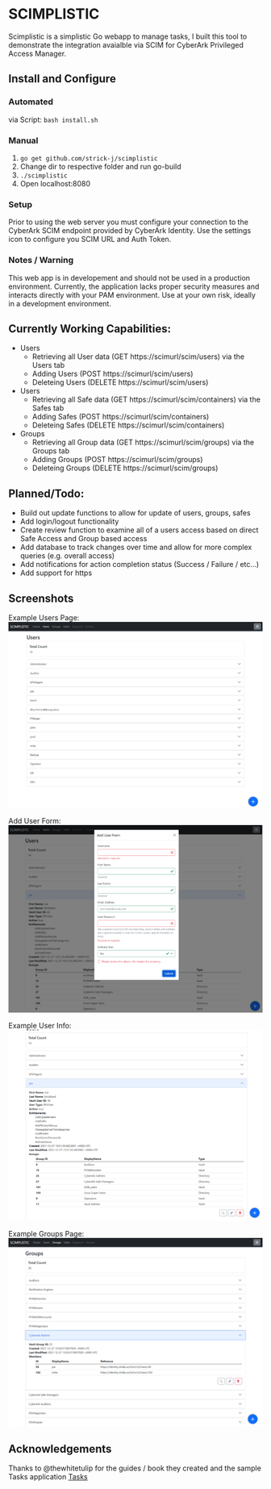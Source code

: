 # SCIMPLISTIC
Scimplistic is a simplistic Go webapp to manage tasks, I built this tool to demonstrate the integration avaialble via SCIM for CyberArk Privileged Access Manager.

## Install and Configure
### Automated 
via Script: `bash install.sh`

### Manual
1. `go get github.com/strick-j/scimplistic`
2. Change dir to respective folder and run go-build
3. `./scimplistic`
4. Open localhost:8080

### Setup
Prior to using the web server you must configure your connection to the CyberArk SCIM endpoint provided by CyberArk Identity. Use the settings icon to configure you SCIM URL and Auth Token.

### Notes / Warning
This web app is in developement and should not be used in a production environment. Currently, the application lacks proper security measures and interacts directly with your PAM environment. Use at your own risk, ideally in a development environment.

## Currently Working Capabilities:
- Users
  - Retrieving all User data (GET https://scimurl/scim/users) via the Users tab
  - Adding Users (POST https://scimurl/scim/users)
  - Deleteing Users (DELETE https://scimurl/scim/users)
- Users
  - Retrieving all Safe data (GET https://scimurl/scim/containers) via the Safes tab
  - Adding Safes (POST https://scimurl/scim/containers)
  - Deleteing Safes (DELETE https://scimurl/scim/containers)
- Groups
  - Retrieving all Group data (GET https://scimurl/scim/groups) via the Groups tab
  - Adding Groups (POST https://scimurl/scim/groups)
  - Deleteing Groups (DELETE https://scimurl/scim/groups)

## Planned/Todo:
- Build out update functions to allow for update of users, groups, safes
- Add login/logout functionality
- Create review function to examine all of a users access based on direct Safe Access and Group based access
- Add database to track changes over time and allow for more complex queries (e.g. overall access)
- Add notifications for action completion status (Success / Failure / etc...)
- Add support for https

## Screenshots
Example Users Page:
![Users Page](https://github.com/strick-j/scimplistic/blob/main/screenshots/users.png)

Add User Form:
![Add User Form](https://github.com/strick-j/scimplistic/blob/main/screenshots/adduserform.png)

Example User Info:
![User Info](https://github.com/strick-j/scimplistic/blob/main/screenshots/userinfo.png)

Example Groups Page:
![Groups](https://github.com/strick-j/scimplistic/blob/main/screenshots/groups.png)


## Acknowledgements
Thanks to @thewhitetulip for the guides / book they created and the sample Tasks application [Tasks](https://github.com/thewhitetulip/Tasks)